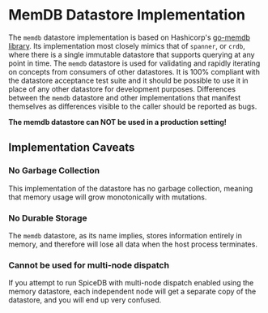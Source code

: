 # MemDB Datastore Implementation

The `memdb` datastore implementation is based on Hashicorp's [go-memdb library](github.com/hashicorp/go-memdb).
Its implementation most closely mimics that of `spanner`, or `crdb`, where there is a single immutable datastore that supports querying at any point in time.
The `memdb` datastore is used for validating and rapidly iterating on concepts from consumers of other datastores.
It is 100% compliant with the datastore acceptance test suite and it should be possible to use it in place of any other datastore for development purposes.
Differences between the `memdb` datastore and other implementations that manifest themselves as differences visible to the caller should be reported as bugs.

**The memdb datastore can NOT be used in a production setting!**

## Implementation Caveats

### No Garbage Collection

This implementation of the datastore has no garbage collection, meaning that memory usage will grow monotonically with mutations.

### No Durable Storage

The `memdb` datastore, as its name implies, stores information entirely in memory, and therefore will lose all data when the host process terminates.

### Cannot be used for multi-node dispatch

If you attempt to run SpiceDB with multi-node dispatch enabled using the memory datastore, each independent node will get a separate copy of the datastore, and you will end up very confused.
